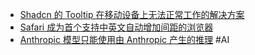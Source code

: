 - [Shadcn 的 Tooltip 在移动设备上无法正常工作的解决方案](https://github.com/shadcn-ui/ui/issues/86)
- [Safari 成为首个支持中英文自动增加间距的浏览器](https://x.com/yisibl/status/1906906002945192397)
- [Anthropic 模型只能使用由 Anthropic 产生的推理](https://github.com/vercel/ai/discussions/5480) #AI